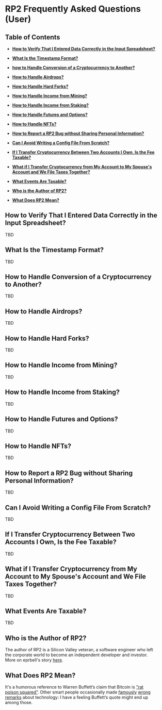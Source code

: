 <!--- Copyright 2021 eprbell --->

<!--- Licensed under the Apache License, Version 2.0 (the "License"); --->
<!--- you may not use this file except in compliance with the License. --->
<!--- You may obtain a copy of the License at --->

<!---     http://www.apache.org/licenses/LICENSE-2.0 --->

<!--- Unless required by applicable law or agreed to in writing, software --->
<!--- distributed under the License is distributed on an "AS IS" BASIS, --->
<!--- WITHOUT WARRANTIES OR CONDITIONS OF ANY KIND, either express or implied. --->
<!--- See the License for the specific language governing permissions and --->
<!--- limitations under the License. --->

# RP2 Frequently Asked Questions (User)

## Table of Contents

* **[How to Verify That I Entered Data Correctly in the Input Spreadsheet?](#how-to-verify-that-i-entered-data-correctly-in-the-input-spreadsheet)**
* **[What Is the Timestamp Format?](#what-is-the-timestamp-format)**
* **[how to Handle Conversion of a Cryptocurrency to Another?](#how-to-handle-conversion-of-a-cryptocurrency-to-another)**
* **[How to Handle Airdrops?](#how-to-handle-airdrops)**
* **[How to Handle Hard Forks?](#how-to-handle-hard-forks)**
* **[How to Handle Income from Mining?](#how-to-handle-income-from-mining)**
* **[How to Handle Income from Staking?](#how-to-handle-income-from-staking)**
* **[How to Handle Futures and Options?](#how-to-handle-futures-and-options)**
* **[How to Handle NFTs?](#how-to-handle-nfts)**

* **[How to Report a RP2 Bug without Sharing Personal Information?](#how-to-report-a-rp2-bug-without-sharing-personal-information)**

* **[Can I Avoid Writing a Config File From Scratch?](#can-i-avoid-writing-a-config-file-from-scratch)**

* **[If I Transfer Cryptocurrency Between Two Accounts I Own, Is the Fee Taxable?](#if-i-transfer-cryptocurrency-between-two-accounts-i-own-is-the-fee-taxable)**
* **[What if I Transfer Cryptocurrency from My Account to My Spouse's Account and We File Taxes Together?](#what-if-i-transfer-cryptocurrency-from-my-account-to-my-spouses-account-and-we-file-taxes-together)**
* **[What Events Are Taxable?](#what-events-are-taxable)**

* **[Who is the Author of RP2?](#who-is-the-author-of-rp2)**
* **[What Does RP2 Mean?](#what-does-rp2-mean)**

## How to Verify That I Entered Data Correctly in the Input Spreadsheet?
TBD

## What Is the Timestamp Format?
TBD

## How to Handle Conversion of a Cryptocurrency to Another?
TBD

## How to Handle Airdrops?
TBD

## How to Handle Hard Forks?
TBD

## How to Handle Income from Mining?
TBD

## How to Handle Income from Staking?
TBD

## How to Handle Futures and Options?
TBD

## How to Handle NFTs?
TBD

## How to Report a RP2 Bug without Sharing Personal Information?
TBD

## Can I Avoid Writing a Config File From Scratch?
TBD

## If I Transfer Cryptocurrency Between Two Accounts I Own, Is the Fee Taxable?
TBD

## What if I Transfer Cryptocurrency from My Account to My Spouse's Account and We File Taxes Together?
TBD

## What Events Are Taxable?
TBD

## Who is the Author of RP2?
The author of RP2 is a Silicon Valley veteran, a software engineer who left the corporate world to become an independent developer and investor. More on eprbell's story [here](https://eprbell.github.io/eprbell//eprbell/status/2021/07/29/the-beginning-of-the-journey.html).

## What Does RP2 Mean?
It's a humorous reference to Warren Buffett’s claim that Bitcoin is [“rat poison squared”](https://www.cnbc.com/2018/05/05/warren-buffett-says-bitcoin-is-probably-rat-poison-squared.html). Other smart people occasionally made [famously](https://www.snopes.com/fact-check/paul-krugman-internets-effect-economy/) [wrong](https://libquotes.com/thomas-edison/quote/lbx5e7q) [remarks](https://en.wikipedia.org/wiki/Robert_Metcalfe#Incorrect_predictions) about technology: I have a feeling Buffett’s quote might end up among those.
